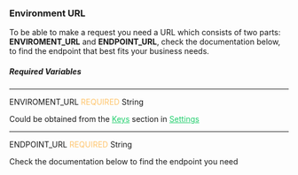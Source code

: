 <h3 className="h3-title">Environment URL</h3>

<p className="p-text">To be able to make a request you need a URL which consists of two 
parts: <span style="font-weight: 700">ENVIROMENT_URL</span> and <span style="font-weight: 700">ENDPOINT_URL</span>, 
check the documentation below, to find the endpoint that best fits your business needs.</p>

<h5 className="h5-title">Required Variables</h5>

---
<span className="parameter-text">ENVIROMENT_URL</span> <span style="color: #FFC56D;font-size: 14px" className="parameter-info">REQUIRED</span> <span className="parameter-info">String</span>

<p className="p-text">Could be obtained from the <a href='/api/settings/keys/' style="color: #22CF6D;">Keys</a> 
section in <a href='/api/settings/keys/' style="color: #22CF6D;">Settings</a>
</p>

---
<span className="parameter-text">ENDPOINT_URL</span> <span style="color: #FFC56D;font-size: 14px" className="parameter-info">REQUIRED</span> <span className="parameter-info">String</span>

<p className="p-text">Check the documentation below to find the endpoint you need</p>
